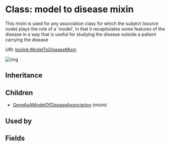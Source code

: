 # Class: model to disease mixin


This mixin is used for any association class for which the subject (source node) plays the role of a 'model', in that it recapitulates some features of the disease in a way that is useful for studying the disease outside a patient carrying the disease

URI: [biolink:ModelToDiseaseMixin](https://w3id.org/biolink/vocab/ModelToDiseaseMixin)

![img](http://yuml.me/diagram/nofunky;dir:TB/class/\[GeneAsAModelOfDiseaseAssociation]uses%20-.->\[ModelToDiseaseMixin])
## Inheritance

## Children

 * [GeneAsAModelOfDiseaseAssociation](GeneAsAModelOfDiseaseAssociation.md) (mixin) 
## Used by

## Fields

